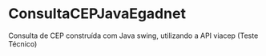 # ConsultaCEPJavaEgadnet
Consulta de CEP construída com Java swing, utilizando a API viacep (Teste Técnico)
